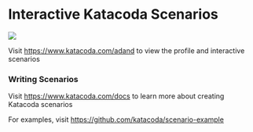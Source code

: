 # Interactive Katacoda Scenarios

[![](http://shields.katacoda.com/katacoda/adand/count.svg)](https://www.katacoda.com/adand "Get your profile on Katacoda.com")

Visit https://www.katacoda.com/adand to view the profile and interactive scenarios

### Writing Scenarios
Visit https://www.katacoda.com/docs to learn more about creating Katacoda scenarios

For examples, visit https://github.com/katacoda/scenario-example
